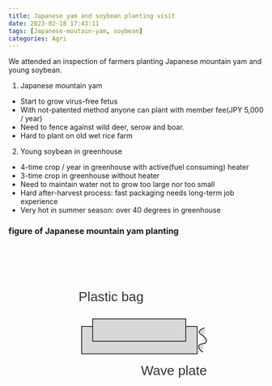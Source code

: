 ```yaml
---
title: Japanese yam and soybean planting visit
date: 2023-02-18 17:43:11
tags: [Japanese-moutain-yam, soybean]
categories: Agri
---
```

We attended an inspection of farmers planting Japanese mountain yam and young soybean.
<!-- more -->
1. Japanese mountain yam

- Start to grow virus-free fetus
- With not-patented method anyone can plant with member fee(JPY 5,000 / year)
- Need to fence against wild deer, serow and boar.
- Hard to plant on old wet rice farm


2. Young soybean in greenhouse

- 4-time crop / year in greenhouse with active(fuel consuming) heater
- 3-time crop in greenhouse without heater
- Need to maintain water not to grow too large nor too small
- Hard after-harvest process: fast packaging needs long-term job experience 
- Very hot in summer season: over 40 degrees in greenhouse

### figure of Japanese mountain yam planting
<?xml version="1.0" encoding="utf-8"?>
<svg viewBox="0 0 374.025 231.884" xmlns="http://www.w3.org/2000/svg">
  <rect x="107.301" y="120.123" width="169.454" height="40.134" style="fill: rgb(216, 216, 216); stroke: rgb(0, 0, 0);"/>
  <rect x="123.467" y="108.974" width="136.566" height="32.887" style="fill: rgb(216, 216, 216); stroke: rgb(0, 0, 0);"/>
  <path style="fill: rgb(216, 216, 216); stroke: rgb(0, 0, 0);" d="M 287.904 122.352 C 285.789 122.352 276.508 126.563 280.658 130.714 C 281.94 131.996 294.636 138.474 289.019 144.091 C 287.2 145.911 281.884 145.095 280.1 146.878 C 276.238 150.741 283.001 157.469 285.117 157.469"/>
  <text style="white-space: pre; fill: rgb(51, 51, 51); font-family: Arial, sans-serif; font-size: 19.5px;" x="199.833" y="177.536"> </text>
  <text style="white-space: pre; fill: rgb(51, 51, 51); font-family: Arial, sans-serif; font-size: 19.5px;" x="212.653" y="167.503" transform="matrix(1, 0, 0, 1, -18.394644, 23.968779)">Wave plate<tspan x="212.6529998779297" dy="1em">​</tspan></text>
  <text style="white-space: pre; fill: rgb(51, 51, 51); font-family: Arial, sans-serif; font-size: 19.5px;" x="102.843" y="83.333">Plastic bag</text>
</svg>